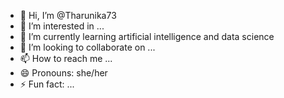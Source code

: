 - 👋 Hi, I’m @Tharunika73
- 👀 I’m interested in ...
- 🌱 I’m currently learning artificial intelligence and data science
- 💞️ I’m looking to collaborate on ...
- 📫 How to reach me ...
- 😄 Pronouns: she/her
- ⚡ Fun fact: ...

<!---
Tharunika73/Tharunika73 is a ✨ special ✨ repository because its `README.md` (this file) appears on your GitHub profile.
You can click the Preview link to take a look at your changes.
--->
